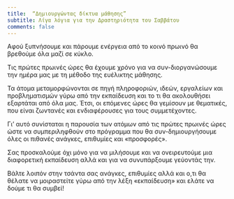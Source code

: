 ```yaml
---
title:  “Δηµιουργώντας δίκτυα µάθησης”
subtitle: Λίγα λόγια για την Δραστηριότητα του Σαββάτου
comments: false
---
```



Αφού ξυπνήσουμε και πάρουμε ενέργεια από το κοινό πρωινό θα βρεθούμε όλα μαζί σε κύκλο.

Τις πρώτες πρωινές ώρες θα έχουμε χρόνο για να συν-διοργανώσουμε την ημέρα μας με τη μέθοδο της ευέλικτης μάθησης.

Τα άτομα μεταμορφώνονται σε πηγή πληροφοριών, ιδεών, εργαλείων και προβληματισμών γύρω από την εκπαίδευση και το τι θα ακολουθήσει εξαρτάται από όλα μας. 
Έτσι, οι επόμενες ώρες θα γεμίσουν με θεματικές, που είναι ζωντανές και ενδιαφέρουσες για τους συμμετέχοντες.

Γι’ αυτό συνίσταται η παρουσία των ατόμων από τις πρώτες πρωινές ώρες ώστε να συμπεριληφθούν στο πρόγραμμα που θα συν-δημιουργήσουμε όλες οι πιθανές ανάγκες,
επιθυμίες και «προσφορές».

Σας προσκαλούμε όχι μόνο για να μιλήσουμε και να ονειρευτούμε μια διαφορετική εκπαίδευση αλλά και για να συνυπάρξουμε γεύοντάς την.

Βάλτε λοιπόν στην τσάντα σας ανάγκες, επιθυμίες αλλά και ο,τι θα θέλατε να μοιραστείτε γύρω από την λέξη «εκπαίδευση» και ελάτε να δούμε τι θα συμβεί!
